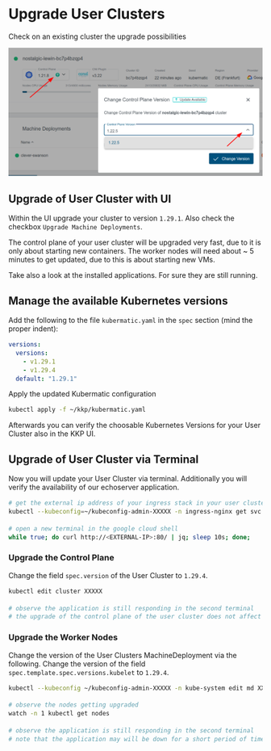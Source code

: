# Upgrade User Clusters

Check on an existing cluster the upgrade possibilities

![](../img/upgrade_user_clusters.png)

## Upgrade of User Cluster with UI

Within the UI upgrade your cluster to version `1.29.1`. Also check the checkbox `Upgrade Machine Deployments`.

The control plane of your user cluster will be upgraded very fast, due to it is only about starting new containers. The worker nodes will need about ~ 5 minutes to get updated, due to this is about starting new VMs.

Take also a look at the installed applications. For sure they are still running.

## Manage the available Kubernetes versions

Add the following to the file `kubermatic.yaml` in the `spec` section (mind the proper indent):

```yaml
versions:
  versions:
    - v1.29.1
    - v1.29.4
  default: "1.29.1"
```

Apply the updated Kubermatic configuration

```bash
kubectl apply -f ~/kkp/kubermatic.yaml
```

Afterwards you can verify the choosable Kubernetes Versions for your User Cluster also in the KKP UI.

## Upgrade of User Cluster via Terminal

Now you will update your User Cluster via terminal. Additionally you will verify the availability of our echoserver application.

```bash
# get the external ip address of your ingress stack in your user cluster
kubectl --kubeconfig=~/kubeconfig-admin-XXXXX -n ingress-nginx get svc

# open a new terminal in the google cloud shell 
while true; do curl http://<EXTERNAL-IP>:80/ | jq; sleep 10s; done;
```

### Upgrade the Control Plane

Change the field `spec.version` of the User Cluster to `1.29.4`.

```bash
kubectl edit cluster XXXXX

# observe the application is still responding in the second terminal
# the upgrade of the control plane of the user cluster does not affect the running containers on the worker nodes
```

### Upgrade the Worker Nodes

Change the version of the User Clusters MachineDeployment via the following. Change the version of the field `spec.template.spec.versions.kubelet` to `1.29.4`.

```bash
kubectl --kubeconfig ~/kubeconfig-admin-XXXXX -n kube-system edit md XXXXX 

# observe the nodes getting upgraded
watch -n 1 kubectl get nodes

# observe the application is still responding in the second terminal
# note that the application may will be down for a short period of time, but this is an application problem (the application is scaled to 1 and may have no proper probes set)
```
